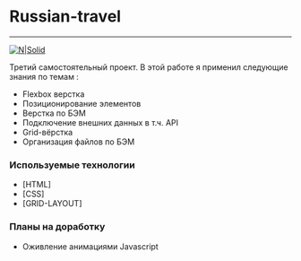 # Russian-travel

____

[![N|Solid](https://pictures.s3.yandex.net/animation_topic/logo.svg)](https://praktikum.yandex.ru/)


Третий самостоятельный проект. В этой работе я применил следующие знания по темам :

  - Flexbox верстка
  - Позиционирование элементов
  - Верстка по БЭМ
  - Подключение внешних данных в т.ч. API
  - Grid-вёрстка
  - Организация файлов по БЭМ

### Используемые технологии


* [HTML]
* [CSS]
* [GRID-LAYOUT]

### Планы на доработку

 - Оживление анимациями Javascript

